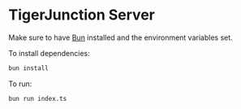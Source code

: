 # TigerJunction Server

Make sure to have [Bun](https://bun.sh) installed and the environment variables set.

To install dependencies:

```bash
bun install
```

To run:

```bash
bun run index.ts
```
